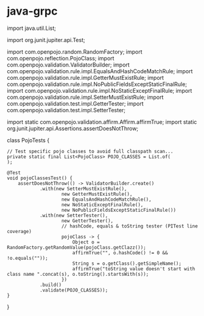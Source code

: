 # java-grpc


import java.util.List;

import org.junit.jupiter.api.Test;

import com.openpojo.random.RandomFactory;
import com.openpojo.reflection.PojoClass;
import com.openpojo.validation.ValidatorBuilder;
import com.openpojo.validation.rule.impl.EqualsAndHashCodeMatchRule;
import com.openpojo.validation.rule.impl.GetterMustExistRule;
import com.openpojo.validation.rule.impl.NoPublicFieldsExceptStaticFinalRule;
import com.openpojo.validation.rule.impl.NoStaticExceptFinalRule;
import com.openpojo.validation.rule.impl.SetterMustExistRule;
import com.openpojo.validation.test.impl.GetterTester;
import com.openpojo.validation.test.impl.SetterTester;

import static com.openpojo.validation.affirm.Affirm.affirmTrue;
import static org.junit.jupiter.api.Assertions.assertDoesNotThrow;

class PojoTests {

    // Test specific pojo classes to avoid full classpath scan...
    private static final List<PojoClass> POJO_CLASSES = List.of(
    );

    @Test
    void pojoClassesTest() {
        assertDoesNotThrow(() -> ValidatorBuilder.create()
                .with(new SetterMustExistRule(),
                        new GetterMustExistRule(),
                        new EqualsAndHashCodeMatchRule(),
                        new NoStaticExceptFinalRule(),
                        new NoPublicFieldsExceptStaticFinalRule())
                .with(new SetterTester(),
                        new GetterTester(),
                        // hashCode, equals & toString tester (PITest line coverage)
                        pojoClass -> {
                            Object o = RandomFactory.getRandomValue(pojoClass.getClazz());
                            affirmTrue("", o.hashCode() != 0 && !o.equals(""));
                            String s = o.getClass().getSimpleName();
                            affirmTrue("toString value doesn't start with class name ".concat(s), o.toString().startsWith(s));
                        })
                .build()
                .validate(POJO_CLASSES));
    }
}

